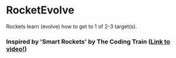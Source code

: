 # RocketEvolve

Rockets learn (evolve) how to get to 1 of 2-3 target(s).
### Inspired by 'Smart Rockets' by The Coding Train ([Link to video!](https://www.youtube.com/watch?v=bGz7mv2vD6g))
